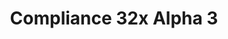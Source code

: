 ---
layout: post
title: Compliance 32x Alpha 3
permalink: /compliance32x/A3
header-img: https://database.faithfulpack.net/images/website/posts/32x/A3.jpg

description: |
  Another friday, another Compliance alpha! This time, thanks to our awesome contributors, we're adding items, improving and adding blocks and much more!
  <br><br>
  <strong>DISCLAIMER:</strong> As indicated by the Alpha tag, this version is very work-in-progress, and as such contains a some placeholder textures. It is not the final look of the pack; many textures will have to be edited to match the general stylistic direction of the pack.
  <br><br>
  Stay tuned for future updates!

changelog:
  Added:
    Blocks:
      - Glass and Stained Glass CTM (ewanhowell5195)
      - Sculk Sensor (ProstoProstoChelovek)
      - Fletching Table Front (Nyodex)
    Items:
      - Rotten Flesh (Alexsor)
      - Kelp (Derp)
      - Compass (Po3stell3d)
    Entities:
      - Enderman (Alexsor)
    Particles:
      - Flash (Derp)
      - Vibration (ProstoProstoChelovek)
    Misc:
      - Unknown Server ([author name redacted])
      - Spyglass Scope (Po3stell3d)
  Changed:
    Blocks:
      - Grass Block Top (Hozz)
      - Farmland (Hozz, Pomi108)
      - Brain Coral Block and Fan (Alexsor)
      - Horn Coral Block (Alexsor)
      - Item Frame (Nyodex)
      - Fletching Table Side (Nyodex)
      - Barrel (Nyodex)
      - Lava (Hozz)
      - Calcite (THEMAISON)
    Items:
      - Iron and Gold Ingot (Mr. Kirby 48)
      - Shears (Derp)
      - Sugar, Redstone and Glowstone Dust (Derp)
      - Shovels (Mr. Kirby 48)
      - Chestplates (FabriXd)
      - Hoes (Mr. Kirby 48)
    GUI:
      - Container GUI and more (THEMAISON)
      - GUI Hearts, Bubbles and Armour (Alexsor, [author name redacted])

downloads:
  Java - 1.16.4 (GitHub): https://github.com/Faithful-Resource-Pack/Resource-Pack-32x/releases/download/alpha-3/Compliance-32x-Alpha-3.zip

---